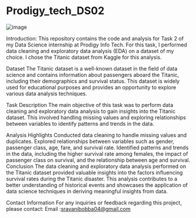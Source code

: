 # Prodigy_tech_DS02
![image](https://github.com/Sravani2540/Prodigy_tech_DS02/assets/172382612/8cbc2bb6-87db-43bf-be1c-e4357b4c0b19)

Introduction: This repository contains the code and analysis for Task 2 of my Data Science internship at Prodigy Info Tech. For this task, I performed data cleaning and exploratory data analysis (EDA) on a dataset of my choice. I chose the Titanic dataset from Kaggle for this analysis.

Dataset The Titanic dataset is a well-known dataset in the field of data science and contains information about passengers aboard the Titanic, including their demographics and survival status. This dataset is widely used for educational purposes and provides an opportunity to explore various data analysis techniques.

Task Description The main objective of this task was to perform data cleaning and exploratory data analysis to gain insights into the Titanic dataset. This involved handling missing values and exploring relationships between variables to identify patterns and trends in the data.

Analysis Highlights Conducted data cleaning to handle missing values and duplicates. Explored relationships between variables such as gender, passenger class, age, fare, and survival rate. Identified patterns and trends in the data, including the higher survival rate among females, the impact of passenger class on survival, and the relationship between age and survival. Conclusion The data cleaning and exploratory data analysis performed on the Titanic dataset provided valuable insights into the factors influencing survival rates during the Titanic disaster. This analysis contributes to a better understanding of historical events and showcases the application of data science techniques in deriving meaningful insights from data.

Contact Information For any inquiries or feedback regarding this project, please contact: Email :sravanibobba04@gmail.com
